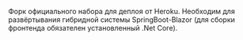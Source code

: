 Форк официального набора для деплоя от Heroku.
Необходим для развёртывания гибридной системы SpringBoot-Blazor (для сборки фронтенда обязателен установленный .Net Core).
